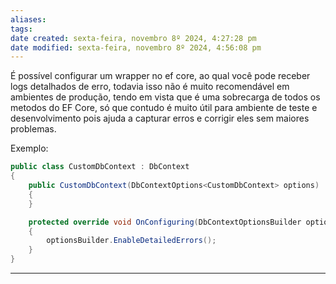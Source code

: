 ```yaml
---
aliases: 
tags: 
date created: sexta-feira, novembro 8º 2024, 4:27:28 pm
date modified: sexta-feira, novembro 8º 2024, 4:56:08 pm
---
```

É possível configurar um wrapper no ef core, ao qual você pode receber logs detalhados de erro, todavia isso não é muito recomendável em ambientes de produção, tendo em vista que é uma sobrecarga de todos os metodos do EF Core, só que contudo é muito útil para ambiente de teste e desenvolvimento pois ajuda a capturar erros e corrigir eles sem maiores problemas.

Exemplo:

```csharp
public class CustomDbContext : DbContext
{
    public CustomDbContext(DbContextOptions<CustomDbContext> options) : base(options)
    {
    }

    protected override void OnConfiguring(DbContextOptionsBuilder optionsBuilder)
    {
        optionsBuilder.EnableDetailedErrors();
    }
}
```

---


